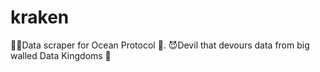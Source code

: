 # kraken
🐙🐙Data scraper for Ocean Protocol 🌊. 😈Devil that devours data from big walled Data Kingdoms 🏰
